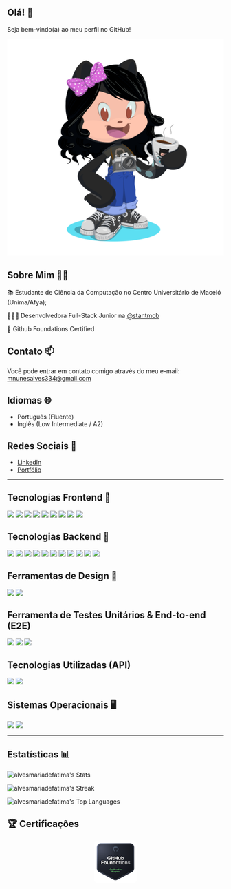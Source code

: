 ## Olá! 👋  
Seja bem-vindo(a) ao meu perfil no GitHub!

<img src="octocat-1750639687942.png" alt="Avatar Github" />

## Sobre Mim 🧑‍💻

<p>📚 Estudante de Ciência da Computação no Centro Universitário de Maceió (Unima/Afya);</p>  
<p>👩🏻‍💻 Desenvolvedora Full-Stack Junior na <a href="https://github.com/stantmob" target="_blank">@stantmob</a></p>
<p>🌟 Github Foundations Certified</p>

## Contato 📫

Você pode entrar em contato comigo através do meu e-mail:  
<a href="mailto:mnunesalves334@gmail.com">mnunesalves334@gmail.com</a>

## Idiomas 🌐

- Português (Fluente)  
- Inglês (Low Intermediate / A2)

## Redes Sociais 📱

- [LinkedIn](https://linkedin.com/in/maria-de-fatima-nunes-alves/)
- [Portfólio](https://my-website-portfolio-two.vercel.app/)

---

## Tecnologias Frontend 🚀

<p align="left">
  <img src="https://img.shields.io/badge/HTML5-E34F26?style=for-the-badge&logo=html5&logoColor=white">
  <img src="https://img.shields.io/badge/CSS3-1572B6?style=for-the-badge&logo=css3&logoColor=white">
  <img src="https://img.shields.io/badge/JavaScript-F7DF1E?style=for-the-badge&logo=javascript&logoColor=black">
  <img src="https://img.shields.io/badge/Tailwind_CSS-38B2AC?style=for-the-badge&logo=tailwind-css&logoColor=white">
  <img src="https://img.shields.io/badge/React-20232A?style=for-the-badge&logo=react&logoColor=61DAFB">
  <img src="https://img.shields.io/badge/Bootstrap-563D7C?style=for-the-badge&logo=bootstrap&logoColor=white">
  <img src="https://img.shields.io/badge/Sass-CC6699?style=for-the-badge&logo=sass&logoColor=white">
  <img src="https://img.shields.io/badge/TypeScript-007ACC?style=for-the-badge&logo=typescript&logoColor=white">
  <img src="https://img.shields.io/badge/Vue.js-35495E?style=for-the-badge&logo=vue.js&logoColor=4FC08D">
</p>

## Tecnologias Backend 🔧

<p align="left">
  <img src="https://img.shields.io/badge/PHP-777BB4?style=for-the-badge&logo=php&logoColor=white">
  <img src="https://img.shields.io/badge/Laravel-FF2D20?style=for-the-badge&logo=laravel&logoColor=white">
  <img src="https://img.shields.io/badge/Node.js-43853D?style=for-the-badge&logo=node.js&logoColor=white">
  <img src="https://img.shields.io/badge/Express.js-404D59?style=for-the-badge">
  <img src="https://img.shields.io/badge/PostgreSQL-316192?style=for-the-badge&logo=postgresql&logoColor=white">
<img src="https://img.shields.io/badge/Ruby%20on%20Rails-D30001.svg?style=for-the-badge&logo=Ruby-on-Rails&logoColor=white">
  <img src="https://img.shields.io/badge/MariaDB-003545?style=for-the-badge&logo=mariadb&logoColor=white">
  <img src="https://img.shields.io/badge/Python-14354C?style=for-the-badge&logo=python&logoColor=white">
  <img src="https://img.shields.io/badge/Django-092E20?style=for-the-badge&logo=django&logoColor=white">
  <img src="https://img.shields.io/badge/Java-ED8B00?style=for-the-badge&logo=openjdk&logoColor=white">
  <img src="https://img.shields.io/badge/GIT-E44C30?style=for-the-badge&logo=git&logoColor=white">
</p>

## Ferramentas de Design 🎨

<p align="left">
  <img src="https://img.shields.io/badge/Canva-%2300C4CC.svg?&style=for-the-badge&logo=Canva&logoColor=white">
  <img src="https://img.shields.io/badge/Figma-F24E1E?style=for-the-badge&logo=figma&logoColor=white">
</p>

## Ferramenta de Testes Unitários & End-to-end (E2E)
<p align="left">
<img src="https://img.shields.io/badge/Jest-C21325.svg?style=for-the-badge&logo=Jest&logoColor=white">
<img src="https://img.shields.io/badge/Cypress-69D3A7.svg?style=for-the-badge&logo=Cypress&logoColor=white">
<img src="https://img.shields.io/badge/Vitest-6E9F18.svg?style=for-the-badge&logo=Vitest&logoColor=white">
</p>

## Tecnologias Utilizadas (API)
<p align="left">
<img src="https://img.shields.io/badge/GraphQL-E10098.svg?style=for-the-badge&logo=GraphQL&logoColor=white">
<img src="https://img.shields.io/badge/Apollo%20GraphQL-311C87.svg?style=for-the-badge&logo=Apollo-GraphQL&logoColor=white">
</p>

## Sistemas Operacionais 🖥️

<p align="left">
  <img src="https://img.shields.io/badge/Linux-FCC624?style=for-the-badge&logo=linux&logoColor=black">
  <img src="https://img.shields.io/badge/Ubuntu-E95420?style=for-the-badge&logo=ubuntu&logoColor=white">
</p>

---

## Estatísticas 📊

![alvesmariadefatima's Stats](https://github-readme-stats.vercel.app/api?username=alvesmariadefatima&theme=jolly&show_icons=true&hide_border=false&count_private=true)

![alvesmariadefatima's Streak](https://github-readme-streak-stats.herokuapp.com/?user=alvesmariadefatima&theme=jolly&hide_border=false)

![alvesmariadefatima's Top Languages](https://github-readme-stats.vercel.app/api/top-langs/?username=alvesmariadefatima&theme=jolly&show_icons=true&hide_border=false&layout=compact)

<!-- BADGE DESTACADO COM TEXTO LADO A LADO -->
## 🏆 Certificações
<div align="left" style="display: flex; align-items: center; justify-content: center; gap: 20px; margin-bottom: 20px;">
  <!-- Badge com link -->
  <a href="https://www.credly.com/badges/a3051736-5ccb-4ff9-ae74-08122f99a07a/public_url" target="_blank">
    <img src="github-foundations.png" width="100" alt="GitHub Foundations Certified Badge" style="border-radius: 10px;" />
  </a>
</div>
